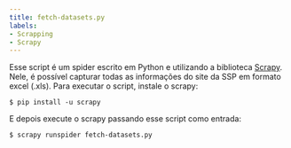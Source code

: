 ```yaml
---
title: fetch-datasets.py
labels:
- Scrapping
- Scrapy
---
```


Esse script é um spider escrito em Python e utilizando a biblioteca
 [Scrapy](https://scrapy.org/). Nele, é possível capturar todas as 
 informações do site da SSP em formato excel (.xls). Para executar
 o script, instale o scrapy:

 ```
 $ pip install -u scrapy
 ```

 E depois execute o scrapy passando esse script como entrada:

 ```
 $ scrapy runspider fetch-datasets.py
 ```
